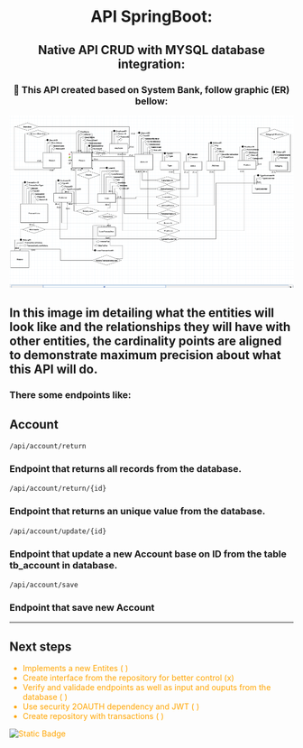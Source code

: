 
<div style="text-align:center" >

# API SpringBoot:
##  Native API CRUD with MYSQL database integration:
### 🍃 This API created based on System Bank, follow graphic (ER) bellow:
</div>
<img src="./project/src/main/resources/assets/Captura de tela 2024-06-27 171038.png">

## In this image im detailing what the entities will look like and the relationships they will have with other entities, the cardinality points are aligned to demonstrate maximum precision about what this API will do.

### There some endpoints like:
## Account 
````
/api/account/return 
````
### Endpoint that returns all records from the database.



````
/api/account/return/{id}
````
### Endpoint that returns an unique value from the database.

````
/api/account/update/{id}
````
### Endpoint that update a new Account base on ID from the table tb_account in database.

````
/api/account/save 
````
### Endpoint that save new Account
----------------------------------------------------
## Next steps 
<div style="color:orange">

* Implements a new Entites ( )
* Create interface from the repository for better control (x)
* Verify and validade endpoints as well as input and ouputs from the database ( )
* Use security 2OAUTH dependency and JWT ( )
* Create repository with transactions ( ) 


![Static Badge](https://img.shields.io/badge/Build-onProcess-green)




